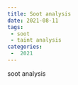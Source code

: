 ```yaml
---
title: Soot analysis
date: 2021-08-11
tags:
 - soot
 - taint analysis
categories:
 -  2021
---
```


soot analysis
